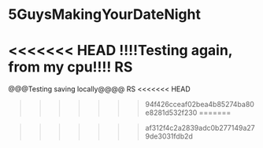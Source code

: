 # 5GuysMakingYourDateNight

<<<<<<< HEAD
!!!!Testing again, from my cpu!!!! RS
=======
@@@Testing saving locally@@@@ RS
<<<<<<< HEAD
>>>>>>> 94f426cceaf02bea4b85274ba80e8281d532f230
=======
<!-- walker testing -->
>>>>>>> af312f4c2a2839adc0b277149a279de3031fdb2d
